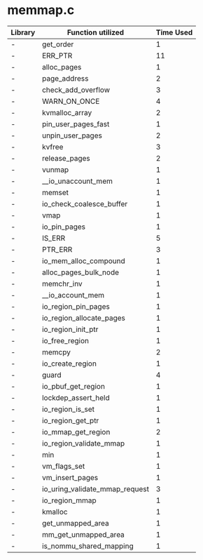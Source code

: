 # memmap.c

| Library | Function utilized | Time Used |
| - | - | - |
| - | get_order | 1 |
| - | ERR_PTR | 11 |
| - | alloc_pages | 1 |
| - | page_address | 2 |
| - | check_add_overflow | 3 |
| - | WARN_ON_ONCE | 4 |
| - | kvmalloc_array | 2 |
| - | pin_user_pages_fast | 1 |
| - | unpin_user_pages | 2 |
| - | kvfree | 3 |
| - | release_pages | 2 |
| - | vunmap | 1 |
| - | __io_unaccount_mem | 1 |
| - | memset | 1 |
| - | io_check_coalesce_buffer | 1 |
| - | vmap | 1 |
| - | io_pin_pages | 1 |
| - | IS_ERR | 5 |
| - | PTR_ERR | 3 |
| - | io_mem_alloc_compound | 1 |
| - | alloc_pages_bulk_node | 1 |
| - | memchr_inv | 1 |
| - | __io_account_mem | 1 |
| - | io_region_pin_pages | 1 |
| - | io_region_allocate_pages | 1 |
| - | io_region_init_ptr | 1 |
| - | io_free_region | 1 |
| - | memcpy | 2 |
| - | io_create_region | 1 |
| - | guard | 4 |
| - | io_pbuf_get_region | 1 |
| - | lockdep_assert_held | 1 |
| - | io_region_is_set | 1 |
| - | io_region_get_ptr | 1 |
| - | io_mmap_get_region | 2 |
| - | io_region_validate_mmap | 1 |
| - | min | 1 |
| - | vm_flags_set | 1 |
| - | vm_insert_pages | 1 |
| - | io_uring_validate_mmap_request | 3 |
| - | io_region_mmap | 1 |
| - | kmalloc | 1 |
| - | get_unmapped_area | 1 |
| - | mm_get_unmapped_area | 1 |
| - | is_nommu_shared_mapping | 1 |
